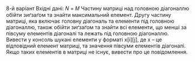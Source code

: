8-й варіант
Вхідні дані: 𝑁 = 𝑀
Частину матриці над головною діагоналлю
обійти зиґзаґом та знайти максимальний
елемент. Другу частину матриці, яка включає
головну діагональ та елементи під головною
діагоналлю, також обійти зиґзаґом та знайти
всі елементи, що менші за півсуму елементів
діагоналі та лежать під головною діагоналлю.
Вивести у консоль шукані елементи у
форматі x[i][j], де x – це відповідний елемент
матриці, та значення півсуми елементів
діагоналі. Якщо таких елементів в матриці не
існує, вивести про це повідомлення.
